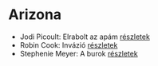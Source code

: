 # Arizona

- Jodi Picoult: Elrabolt az apám [részletek](_details/Jodi%20Picoult.md#id_349)
- Robin Cook: Invázió [részletek](_details/Robin%20Cook.md#id_92)
- Stephenie Meyer: A burok [részletek](_details/Stephenie%20Meyer.md#id_163)